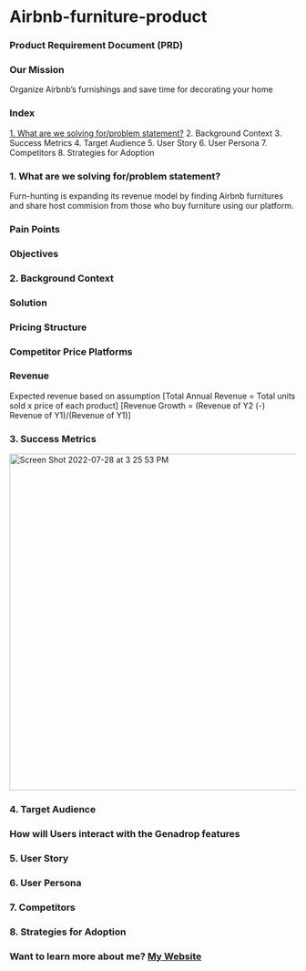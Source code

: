 # Airbnb-furniture-product


### Product Requirement Document (PRD)

### Our Mission
Organize Airbnb’s furnishings and save time for decorating your home


### Index
   [1. What are we solving for/problem statement?](https://github.com/Cay0331/Airbnb-furniture-profuct/edit/main/README.md#L20)
   2. Background Context
   3. Success Metrics
   4. Target Audience
   5. User Story
   6. User Persona
   7. Competitors
   8. Strategies for Adoption

### 1. What are we solving for/problem statement?
Furn-hunting is expanding its revenue model by finding Airbnb furnitures and share host commision from those who buy furniture using our platform.

###       Pain Points

###       Objectives

### 2. Background Context

###       Solution

###       Pricing Structure

###       Competitor Price Platforms

###       Revenue
Expected revenue based on assumption 
[Total Annual Revenue = Total units sold x price of each product]
[Revenue Growth = (Revenue of Y2 (-) Revenue of Y1)/(Revenue of Y1)]


### 3. Success Metrics

<img width="591" alt="Screen Shot 2022-07-28 at 3 25 53 PM" src="https://user-images.githubusercontent.com/51731106/181632710-cc91dfe5-28be-4724-955e-e8a20a8db917.png">

### 4. Target Audience


### How will Users interact with the Genadrop features


### 5. User Story


### 6. User Persona


### 7. Competitors


### 8. Strategies for Adoption





### Want to learn more about me? [My Website](https://caychencom.wordpress.com/)


